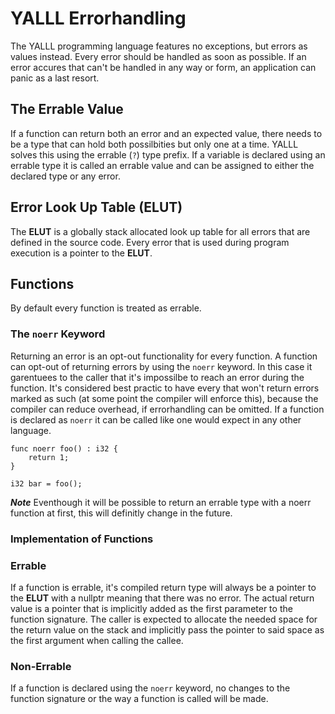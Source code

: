 # YALLL Errorhandling

The YALLL programming language features no exceptions, but errors as values instead. Every error should be handled as soon as possible. If an error accures that can't be handled in any way or form, an application can panic as a last resort.

## The Errable Value

If a function can return both an error and an expected value, there needs to be a type that can hold both possilbities but only one at a time. YALLL solves this using the errable (`?`) type prefix. If a variable is declared using an errable type it is called an errable value and can be assigned to either the declared type or any error. 

## Error Look Up Table (ELUT)

The **ELUT** is a globally stack allocated look up table for all errors that are defined in the source code. Every error that is used during program execution is a pointer to the **ELUT**. 

## Functions

By default every function is treated as errable.

### The `noerr` Keyword

Returning an error is an opt-out functionality for every function. A function can opt-out of returning errors by using the `noerr` keyword. In this case it garentuees to the caller that it's impossilbe to reach an error during the function. It's considered best practic to have every that won't return errors marked as such (at some point the compiler will enforce this), because the compiler can reduce overhead, if errorhandling can be omitted.
If a function is declared as `noerr` it can be called like one would expect in any other language.

```
func noerr foo() : i32 {
    return 1;
}

i32 bar = foo();
```

***Note*** Eventhough it will be possible to return an errable type with a noerr function at first, this will definitly change in the future.

### Implementation of Functions

### Errable

If a function is errable, it's compiled return type will always be a pointer to the **ELUT** with a nullptr meaning that there was no error. The actual return value is a pointer that is implicitly added as the first parameter to the function signature. The caller is expected to allocate the needed space for the return value on the stack and implicitly pass the pointer to said space as the first argument when calling the callee.

### Non-Errable

If a function is declared using the `noerr` keyword, no changes to the function signature or the way a function is called will be made.



